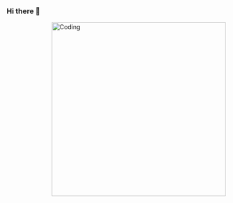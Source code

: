 ### Hi there 👋

<!--
**EdgarDev18/EdgarDev18** is a ✨ _special_ ✨ repository because its `README.md` (this file) appears on your GitHub profile.

Here are some ideas to get you started:

- 🔭 I’m currently working at Unosquare.
- 🌱 I’m currently learning Spring, AWS.
- 👯 I’m looking to collaborate with amazing and very talented people!
- ⚡ Fun fact: I´m a NFL fan! Go Colts! 🏈
-->

<img align="right" alt="Coding" width="400" src="https://images4.alphacoders.com/148/148414.jpg">
